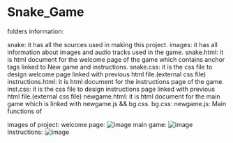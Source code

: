 ﻿# Snake_Game

folders information:

snake: it has all the sources used in making this project.
  images: it has all information about images and audio tracks used in the game.
  snake.html: it is html document for the welcome page of the game which contains anchor tags linked to New game and instructions.
  snake.css: it is the css file to design welcome page linked with previous html file.(external css file)
  instructions.html: it is html document for the instructions page of the game.
  inst.css: it is the css file to design instructions page linked with previous html file.(external css file)
  newgame.html: it is html document for the main game which is linked with newgame.js && bg.css.
  bg.css:
  newgame.js: Main functions of  
  
 images of project:
 welcome page:
  ![image](https://user-images.githubusercontent.com/109504849/182605921-9d541613-3f29-4b7b-a922-b07d0e454520.png)
 main game:
  ![image](https://user-images.githubusercontent.com/109504849/182606334-e3b98338-e7bb-4a1b-920d-38ac3fc37561.png)
 Instructions:
  ![image](https://user-images.githubusercontent.com/109504849/182606508-5d8b1c49-0e54-4a9a-a308-2dd14da9f123.png)
